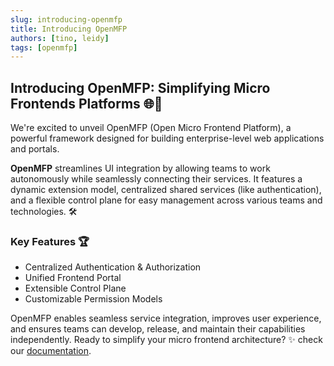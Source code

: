 ```yaml
---
slug: introducing-openmfp
title: Introducing OpenMFP
authors: [tino, leidy]
tags: [openmfp]
---
```


## Introducing OpenMFP: Simplifying Micro Frontends Platforms 🌐🚀 

We're excited to unveil OpenMFP (Open Micro Frontend Platform), a powerful framework designed for building enterprise-level web applications and portals.

**OpenMFP** streamlines UI integration by allowing teams to work autonomously while seamlessly connecting their services. It features a dynamic extension model, centralized shared services (like authentication), and a flexible control plane for easy management across various teams and technologies. 🛠️

### Key Features 🏆
* Centralized Authentication & Authorization
* Unified Frontend Portal
* Extensible Control Plane
* Customizable Permission Models

OpenMFP enables seamless service integration, improves user experience, and ensures teams can develop, release, and maintain their capabilities independently. Ready to simplify your micro frontend architecture? ✨ check our [documentation](./docs/).

